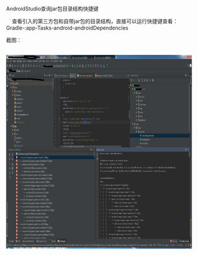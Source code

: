 AndroidStudio查询jar包目录结构快捷键



    查看引入的第三方包和自带jar包的目录结构，直接可以运行快捷键查看：Gradle-:app-Tasks-android-androidDependencies

截图：

    <img width="962" height="525" src="../../_resources/1b2828afddf545129c93741da08b30dc.jpg"/>  

